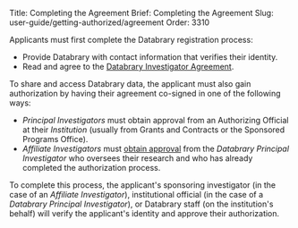 Title: Completing the Agreement
Brief: Completing the Agreement
Slug: user-guide/getting-authorized/agreement
Order: 3310

Applicants must first complete the Databrary registration process:

- Provide Databrary with contact information that verifies their identity.
- Read and agree to the [Databrary Investigator Agreement](|filename|../policies/investigator-agreement.mdi).

To share and access Databrary data, the applicant must also gain authorization by having their agreement co-signed in one of the following ways:

- *Principal Investigators* must obtain approval from an Authorizing Official at their *Institution* (usually from Grants and Contracts or the Sponsored Programs Office).
- *Affiliate Investigators* must [obtain approval](|filename|managing-affiliates.md) from the *Databrary Principal Investigator* who oversees their research and who has already completed the authorization process.

To complete this process, the applicant's sponsoring investigator (in the case of an *Affiliate Investigator*), institutional official (in the case of a *Databrary Principal Investigator*), or Databrary staff (on the institution's behalf) will verify the applicant's identity and approve their authorization.

